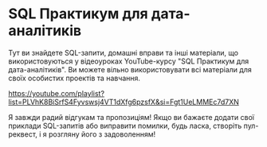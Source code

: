 # SQL Практикум для дата-аналітиків
Тут ви знайдете SQL-запити, домашні вправи та інші матеріали, що використовуються у відеоуроках YouTube-курсу "SQL Практикум для дата-аналітиків". Ви можете вільно використовувати всі матеріали для своїх особистих проектів та навчання.

https://youtube.com/playlist?list=PLVhK8BiSrfS4Fyvswsj4VT1dXfg6pzsfX&si=Fgt1UeLMMEc7d7XN

Я завжди радий відгукам та пропозиціям! Якщо ви бажаєте додати свої приклади SQL-запитів або виправити помилки, будь ласка, створіть пул-реквест, і я розгляну його з задоволенням!
